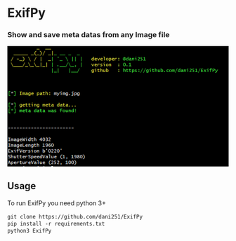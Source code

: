 # ExifPy

<h3>Show and save meta datas from any Image file</h3>
<img src="exifpy.PNG">

## Usage 
To run ExifPy you need python 3+



```
git clone https://github.com/dani251/ExifPy
pip install -r requirements.txt
python3 ExifPy
